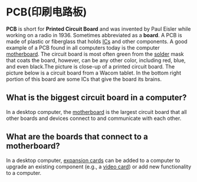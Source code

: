 # PCB(印刷电路板)

**PCB** is short for **Printed Circuit Board** and was invented by Paul Eisler while working on a radio in 1936. Sometimes abbreviated as a **board**. A PCB is made of plastic or fiberglass that holds [ICs](https://www.computerhope.com/jargon/i/ic.htm) and other components. A good example of a PCB found in all computers today is the computer [motherboard](https://www.computerhope.com/jargon/m/mothboar.htm). The circuit board is most often green from the [solder](https://www.computerhope.com/jargon/s/solder.htm) mask that coats the board, however, can be any other color, including red, blue, and even black.The picture is close-up of a printed circuit board. The picture below is a circuit board from a Wacom tablet. In the bottom right portion of this board are some ICs that give the board its brains.



## What is the biggest circuit board in a computer?

In a desktop computer, the [motherboard](https://www.computerhope.com/jargon/m/mothboar.htm) is the largest circuit board that all other boards and devices connect to and communicate with each other.

## What are the boards that connect to a motherboard?

In a desktop computer, [expansion cards](https://www.computerhope.com/jargon/e/expacard.htm) can be added to a computer to upgrade an existing component (e.g., a [video card](https://www.computerhope.com/jargon/v/video-card.htm)) or add new functionality to a computer.
